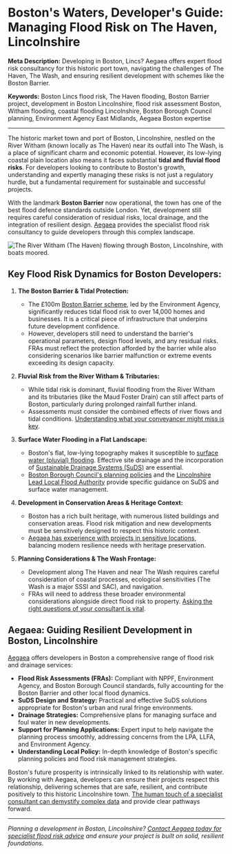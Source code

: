 # Boston's Waters, Developer's Guide: Managing Flood Risk on The Haven, Lincolnshire

**Meta Description:** Developing in Boston, Lincs? Aegaea offers expert flood risk consultancy for this historic port town, navigating the challenges of The Haven, The Wash, and ensuring resilient development with schemes like the Boston Barrier.

**Keywords:** Boston Lincs flood risk, The Haven flooding, Boston Barrier project, development in Boston Lincolnshire, flood risk assessment Boston, Witham flooding, coastal flooding Lincolnshire, Boston Borough Council planning, Environment Agency East Midlands, Aegaea Boston expertise

---

The historic market town and port of Boston, Lincolnshire, nestled on the River Witham (known locally as The Haven) near its outfall into The Wash, is a place of significant charm and economic potential. However, its low-lying coastal plain location also means it faces substantial **tidal and fluvial flood risks**. For developers looking to contribute to Boston's growth, understanding and expertly managing these risks is not just a regulatory hurdle, but a fundamental requirement for sustainable and successful projects.

With the landmark **Boston Barrier** now operational, the town has one of the best flood defence standards outside London. Yet, development still requires careful consideration of residual risks, local drainage, and the integration of resilient design. [Aegaea](https://aegaea.com) provides the specialist flood risk consultancy to guide developers through this complex landscape.

![The River Witham (The Haven) flowing through Boston, Lincolnshire, with boats moored.](/images/blog/boston-lincs-haven-flood-risk.png)

## Key Flood Risk Dynamics for Boston Developers:

1.  **The Boston Barrier & Tidal Protection:**
    *   The £100m [Boston Barrier scheme](https://www.gov.uk/government/collections/boston-barrier-project), led by the Environment Agency, significantly reduces tidal flood risk to over 14,000 homes and businesses. It is a critical piece of infrastructure that underpins future development confidence.
    *   However, developers still need to understand the barrier's operational parameters, design flood levels, and any residual risks. FRAs must reflect the protection afforded by the barrier while also considering scenarios like barrier malfunction or extreme events exceeding its design capacity.

2.  **Fluvial Risk from the River Witham & Tributaries:**
    *   While tidal risk is dominant, fluvial flooding from the River Witham and its tributaries (like the Maud Foster Drain) can still affect parts of Boston, particularly during prolonged rainfall further inland.
    *   Assessments must consider the combined effects of river flows and tidal conditions. [Understanding what your conveyancer might miss is key](https://camerhann.github.io/blog/what-conveyancer-might-miss-flood-risk-due-diligence).

3.  **Surface Water Flooding in a Flat Landscape:**
    *   Boston's flat, low-lying topography makes it susceptible to [surface water (pluvial) flooding](https://camerhann.github.io/blog/surface-water-flooding-hidden-menace-prepare). Effective site drainage and the incorporation of [Sustainable Drainage Systems (SuDS)](https://camerhann.github.io/blog/suds-guide-homeowners-small-developers) are essential.
    *   [Boston Borough Council's planning policies](https://www.mybostonuk.com/planning/) and the [Lincolnshire Lead Local Flood Authority](https://www.lincolnshire.gov.uk/flood-risk-management) provide specific guidance on SuDS and surface water management.

4.  **Development in Conservation Areas & Heritage Context:**
    *   Boston has a rich built heritage, with numerous listed buildings and conservation areas. Flood risk mitigation and new developments must be sensitively designed to respect this historic context.
    *   [Aegaea has experience with projects in sensitive locations](https://aegaea.com/case-studies/), balancing modern resilience needs with heritage preservation.

5.  **Planning Considerations & The Wash Frontage:**
    *   Development along The Haven and near The Wash requires careful consideration of coastal processes, ecological sensitivities (The Wash is a major SSSI and SAC), and navigation.
    *   FRAs will need to address these broader environmental considerations alongside direct flood risk to property. [Asking the right questions of your consultant is vital](https://camerhann.github.io/blog/ask-the-experts-questions-for-flood-risk-consultant).

## Aegaea: Guiding Resilient Development in Boston, Lincolnshire

[Aegaea](https://aegaea.com) offers developers in Boston a comprehensive range of flood risk and drainage services:

*   **Flood Risk Assessments (FRAs):** Compliant with NPPF, Environment Agency, and Boston Borough Council standards, fully accounting for the Boston Barrier and other local flood dynamics.
*   **SuDS Design and Strategy:** Practical and effective SuDS solutions appropriate for Boston's urban and rural fringe environments.
*   **Drainage Strategies:** Comprehensive plans for managing surface and foul water in new developments.
*   **Support for Planning Applications:** Expert input to help navigate the planning process smoothly, addressing concerns from the LPA, LLFA, and Environment Agency.
*   **Understanding Local Policy:** In-depth knowledge of Boston's specific planning policies and flood risk management strategies.

Boston's future prosperity is intrinsically linked to its relationship with water. By working with Aegaea, developers can ensure their projects respect this relationship, delivering schemes that are safe, resilient, and contribute positively to this historic Lincolnshire town. [The human touch of a specialist consultant can demystify complex data](https://camerhann.github.io/blog/human-touch-specialist-consultants-demystify-flood-data) and provide clear pathways forward.

---

*Planning a development in Boston, Lincolnshire? [Contact Aegaea today for specialist flood risk advice](https://aegaea.com/contact-us) and ensure your project is built on solid, resilient foundations.*